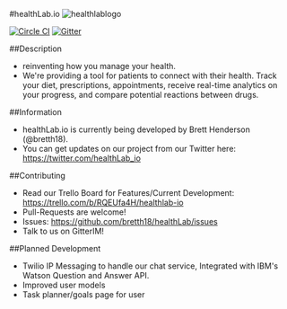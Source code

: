 #healthLab.io
![healthlablogo](https://cloud.githubusercontent.com/assets/955730/14698260/e461bd9e-0741-11e6-8897-e89bedacc022.png)

[![Circle CI](https://circleci.com/gh/bretth18/healthLab.svg?style=svg)](https://circleci.com/gh/bretth18/healthLab)
[![Gitter](https://badges.gitter.im/bretth18/healthLab.svg)](https://gitter.im/bretth18/healthLab?utm_source=badge&utm_medium=badge&utm_campaign=pr-badge)

##Description
- reinventing how you manage your health.
- We're providing a tool for patients to connect with their health. Track your diet, prescriptions, appointments, receive real-time analytics on your progress, and compare potential reactions between drugs.

##Information
* healthLab.io is currently being developed by Brett Henderson (@bretth18).
* You can get updates on our project from our Twitter here: https://twitter.com/healthLab_io

##Contributing
* Read our Trello Board for Features/Current Development: https://trello.com/b/RQEUfa4H/healthlab-io
* Pull-Requests are welcome!
* Issues: https://github.com/bretth18/healthLab/issues
* Talk to us on GitterIM!


##Planned Development
* Twilio IP Messaging to handle our chat service, Integrated with IBM's Watson Question and Answer API.
* Improved user models
* Task planner/goals page for user
